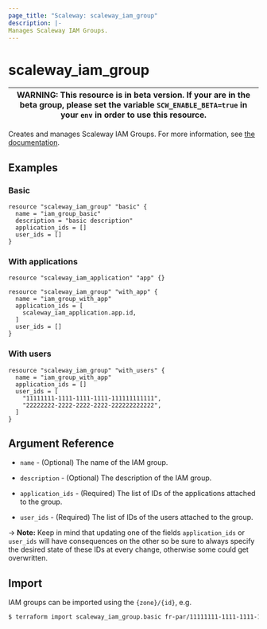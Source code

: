 ```yaml
---
page_title: "Scaleway: scaleway_iam_group"
description: |-
Manages Scaleway IAM Groups.
---
```


# scaleway_iam_group

| WARNING: This resource is in beta version. If your are in the beta group, please set the variable `SCW_ENABLE_BETA=true` in your `env` in order to use this resource. |
|-----------------------------------------------------------------------------------------------------------------------------------------------------------------------|

Creates and manages Scaleway IAM Groups.
For more information, see [the documentation](https://developers.scaleway.com/en/products/iam/api/v1alpha1/#groups-f592eb).

## Examples

### Basic

```hcl
resource "scaleway_iam_group" "basic" {
  name = "iam_group_basic"
  description = "basic description"
  application_ids = []
  user_ids = []
}
```

### With applications

```hcl
resource "scaleway_iam_application" "app" {}

resource "scaleway_iam_group" "with_app" {
  name = "iam_group_with_app"
  application_ids = [
    scaleway_iam_application.app.id,
  ]
  user_ids = []
}
```

### With users

```hcl
resource "scaleway_iam_group" "with_users" {
  name = "iam_group_with_app"
  application_ids = []
  user_ids = [
    "11111111-1111-1111-1111-111111111111",
    "22222222-2222-2222-2222-222222222222",
  ]
}
```

## Argument Reference

- `name` - (Optional) The name of the IAM group.

- `description` - (Optional) The description of the IAM group.

- `application_ids` - (Required) The list of IDs of the applications attached to the group.

- `user_ids` - (Required) The list of IDs of the users attached to the group.

-> **Note:** Keep in mind that updating one of the fields `application_ids` or `user_ids` will have consequences on the
other so be sure to always specify the desired state of these IDs at every change, otherwise some could get overwritten.

## Import

IAM groups can be imported using the `{zone}/{id}`, e.g.

```bash
$ terraform import scaleway_iam_group.basic fr-par/11111111-1111-1111-1111-111111111111
```

